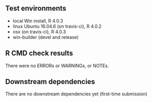 ## Test environments
* local Win install, R 4.0.3
* linux Ubuntu 16.04.6 (on travis-ci), R 4.0.2
* osx (on travis-ci), R 4.0.3
* win-builder (devel and release)

## R CMD check results
There were no ERRORs or WARNINGs, or NOTEs. 

## Downstream dependencies
There are no downstream dependencies yet (first-time submission)
